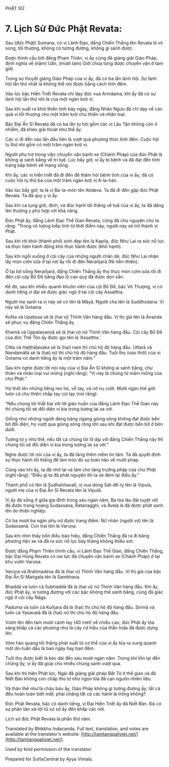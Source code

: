  

PHẬT SỬ

# 7\. Lịch Sử Đức Phật Revata:

Sau (đức Phật) Sumana, có vị Lãnh Đạo, đấng Chiến Thắng tên Revata là vô song, tối thượng, không có tương đương, không gì sánh được.

Được thỉnh cầu bởi đấng Phạm Thiên, vị ấy cũng đã giảng giải Giáo Pháp, định nghĩa về (năm) Uẩn, (mười tám) Giới chưa từng được chuyển vận ở tam giới.

Trong sự thuyết giảng Giáo Pháp của vị ấy, đã có ba lần lãnh hội. Sự lãnh hội lần thứ nhất là không thể nói được bằng cách tính đếm.

Vào lúc bậc Hiền Triết Revata chỉ dạy đức vua Arindama, khi ấy đã có sự lãnh hội lần thứ nhì là của một ngàn koṭi vị.

Sau khi xuất ra khỏi thiền tịnh bảy ngày, đấng Nhân Ngưu đã chỉ dạy về các quả vị tối thượng cho một trăm koṭi chư thiên và nhân loại.

Bậc Đại Ẩn Sĩ Revata đã có ba lần tụ hội gồm các vị Lậu Tận không còn ô nhiễm, đã khéo giải thoát như thế ấy.

Các vị đi đến vào lần đầu tiên là vượt quá phương thức tính đếm. Cuộc hội tụ thứ nhì gồm có một trăm ngàn koṭi vị.

Người phụ trợ trong việc chuyển vận bánh xe (Chánh Pháp) của đức Phật là không ai sánh bằng về trí tuệ. Lúc bấy giờ, vị ấy bị bệnh và đã đạt đến tình trạng bấp bênh về mạng sống.

Khi ấy, các vị hiền triết đã đi đến để thăm hỏi bệnh tình của vị ấy; đã có cuộc hội tụ thứ ba của một trăm ngàn koṭi vị A-la-hán.

Vào lúc bấy giờ, ta là vị Bà-la-môn tên Atideva. Ta đã đi đến gặp đức Phật Revata. Ta đã quy y vị ấy.

Sau khi ca tụng giới, định, và đức hạnh tối thắng về tuệ của vị ấy, ta đã dâng lên thượng y phù hợp với khả năng.

Đức Phật ấy, đấng Lãnh Đạo Thế Gian Revata, cũng đã chú nguyện cho ta rằng: “Trong vô lượng kiếp tính từ thời điểm này, người này sẽ trở thành vị Phật.

Sau khi rời khỏi (thành phố) xinh đẹp tên là Kapila, đức Như Lai ra sức nỗ lực và thực hiện hành động khó thực hành được (khổ hạnh).

Sau khi ngồi xuống ở cội cây của những người chăn dê, đức Như Lai nhận lấy món cơm sữa ở tại nơi ấy rồi đi đến Nerañjarā (Ni-liên-thiền).

Ở tại bờ sông Nerañjarā, đấng Chiến Thắng ấy thọ thực món cơm sữa rồi đi đến cội cây Bồ Đề bằng đạo lộ cao quý đã được dọn sẵn.

Kế đó, sau khi nhiễu quanh khuôn viên của cội Bồ Đề, bậc Vô Thượng, vị có danh tiếng vĩ đại sẽ được giác ngộ ở tại cội cây Assattha.

Người mẹ sanh ra vị này sẽ có tên là Māyā. Người cha tên là Suddhodana. Vị này sẽ là Gotama.

Kolita và Upatissa sẽ là (hai vị) Thinh Văn hàng đầu. Vị thị giả tên là Ānanda sẽ phục vụ đấng Chiến Thắng ấy.

Khemā và Uppalavaṇṇā sẽ là (hai vị) nữ Thinh Văn hàng đầu. Cội cây Bồ Đề của đức Thế Tôn ấy được gọi tên là ‘Assattha.’

Citta và Haṭṭhāḷavaka sẽ là (hai) nam thí chủ hộ độ hàng đầu. Uttarā và Nandamātā sẽ là (hai) nữ thí chủ hộ độ hàng đầu. Tuổi thọ (vào thời) của vị Gotama có danh tiếng ấy là một trăm năm.”

Sau khi nghe được lời nói này của vị Đại Ẩn Sĩ không ai sánh bằng, chư thiên và nhân loại vui mừng (nghĩ rằng): “Vị này là chủng tử mầm mống của chư Phật.”

Họ thốt lên những tiếng reo hò, vỗ tay, và nở nụ cười. Mười ngàn thế giới luôn cả chư thiên chắp tay cúi lạy (nói rằng):

“Nếu chúng tôi thất bại với lời giáo huấn của đấng Lãnh Đạo Thế Gian này thì chúng tôi sẽ đối diện vị kia trong tương lai xa vời.

Giống như những người đang băng ngang giòng sông không đạt được bến bờ đối diện, họ vượt qua giòng sông rộng lớn sau khi đạt được bến bờ ở bên dưới.

Tương tợ y như thế, nếu tất cả chúng tôi lỡ dịp với đấng Chiến Thắng này thì chúng tôi sẽ đối diện vị kia trong tương lai xa vời.”

Nghe được lời nói của vị ấy, ta đã tăng thêm niềm tín tâm. Ta đã quyết định sự thực hành tối thắng để làm tròn đủ sự toàn hảo về mười pháp.

Cũng vào khi ấy, ta đã nhớ lại và làm cho tăng trưởng pháp của chư Phật (nghĩ rằng): “Điều gì ta đã phát nguyện thì ta sẽ đem lại điều ấy.”

Thành phố có tên là Sudhaññavatī, vị vua dòng Sát-đế-lỵ tên là Vipula, người mẹ của vị Đại Ẩn Sĩ Revata tên là Vipulā.

Vị ấy đã sống ở giữa gia đình trong sáu ngàn năm. Ba tòa lâu đài tuyệt vời đã được trang hoàng Sudassana, Ratanagghi, và Āveḷa là đã được phát sanh lên do thiện nghiệp.

Có ba mươi ba ngàn phụ nữ được trang điểm. Nữ nhân (người vợ) tên là Sudassanā. Con trai tên là Varuṇa.

Sau khi nhìn thấy bốn điều báo hiệu, đấng Chiến Thắng đã ra đi bằng phương tiện xe và đã ra sức nỗ lực bảy tháng không thiếu sót.

Được đấng Phạm Thiên thỉnh cầu, vị Lãnh Đạo Thế Gian, đấng Chiến Thắng, bậc Đại Hùng Revata có oai lực đã chuyển vận bánh xe (Chánh Pháp) ở tại khu vườn Varuṇa.

Varuṇa và Brahmadeva đã là (hai vị) Thinh Văn hàng đầu. Vị thị giả của bậc Đại Ẩn Sĩ Maṅgala tên là Sambhava.

Bhaddā và luôn cả Subhaddā đã là (hai vị) nữ Thinh Văn hàng đầu. Khi ấy, đức Phật ấy, vị tương đương với các bậc không thể sánh bằng, cũng đã giác ngộ ở cội cây Nāga.

Paduma và luôn cả Kuñjara đã là (hai) thí chủ hộ độ hàng đầu. Sirimā và luôn cả Yasavatā đã là (hai) nữ thí chủ hộ độ hàng đầu.

Vươn lên đến tám mươi cánh tay (40 mét) về chiều cao, đức Phật ấy tỏa sáng khắp cả các phương như là cây cờ hiệu của thần Inda đã được dựng lên.

Vòm hào quang tối thắng phát xuất từ cơ thể của vị ấy tỏa ra xung quanh một do-tuần dầu là ban ngày hay ban đêm.

Tuổi thọ được biết là kéo dài đến sáu mươi ngàn năm. Trong khi tồn tại đến chừng ấy, vị ấy đã giúp cho nhiều chúng sanh vượt qua.

Sau khi thị hiện Phật lực, Ngài đã giảng giải pháp Bất Tử ở thế gian và đã Niết Bàn không còn chấp thủ tợ như ngọn lửa đã cạn nguồn nhiên liệu.

Và thân thể như là châu báu ấy, Giáo Pháp không gì tương đương ấy, tất cả đều hoàn toàn biết mất; phải chăng tất cả các hành là trống không?

Đức Phật Revata, bậc có danh tiếng, vị Đại Hiền Triết ấy đã Niết Bàn. Đã có sự phân tán xá-lợi từ xứ sở ấy đến khắp các nơi.

Lịch sử đức Phật Revata là phần thứ năm.

Translated by Bhikkhu Indacanda. Full text, translation, and notes are available at the translator’s website: [http://tamtangpaliviet.net/](http://tamtangpaliviet.net/).

Used by kind permission of the translator.

Prepared for SuttaCentral by Ayya Vimala.